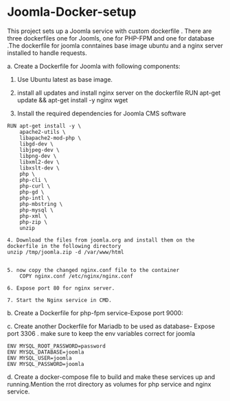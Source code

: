 # Joomla-Docker-setup

This project sets up a Joomla service with custom dockerfile . There are three dockerfiles one for Joomls, one for PHP-FPM and one for database .The dockerfile for joomla 
conntaines base image ubuntu and a nginx server installed to handle requests.


a. Create a Dockerfile for Joomla with following components:
   1. Use Ubuntu latest as base image.
   2. install all updates and install nginx server on the dockerfile
	RUN apt-get update && apt-get install -y nginx wget

   3. Install the required dependencies for Joomla CMS software
	
	RUN apt-get install -y \
    	apache2-utils \
    	libapache2-mod-php \
    	libgd-dev \
    	libjpeg-dev \
    	libpng-dev \
    	libxml2-dev \
    	libxslt-dev \
    	php \
    	php-cli \
    	php-curl \
    	php-gd \
    	php-intl \
    	php-mbstring \
    	php-mysql \
    	php-xml \
    	php-zip \
    	unzip
    
    4. Download the files from joomla.org and install them on the dockerfile in the following directory
	unzip /tmp/joomla.zip -d /var/www/html 


    5. now copy the changed nginx.conf file to the container
        COPY nginx.conf /etc/nginx/nginx.conf
    
    6. Expose port 80 for nginx server.
    
    7. Start the Nginx service in CMD.


b. Create a Dockerfile for php-fpm service-Expose port 9000:

c. Create another Dockerfile for Mariadb to be used as database- Expose port 3306 .
   make sure to keep the env variables correct for joomla
	
	ENV MYSQL_ROOT_PASSWORD=password
	ENV MYSQL_DATABASE=joomla
	ENV MYSQL_USER=joomla
	ENV MYSQL_PASSWORD=joomla

d. Create a docker-compose file to build and make these services up and running.Mention the rrot directory  as volumes
   for php service and nginx service.
   
